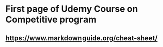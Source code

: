 # First page of Udemy Course on Competitive program 

## https://www.markdownguide.org/cheat-sheet/
